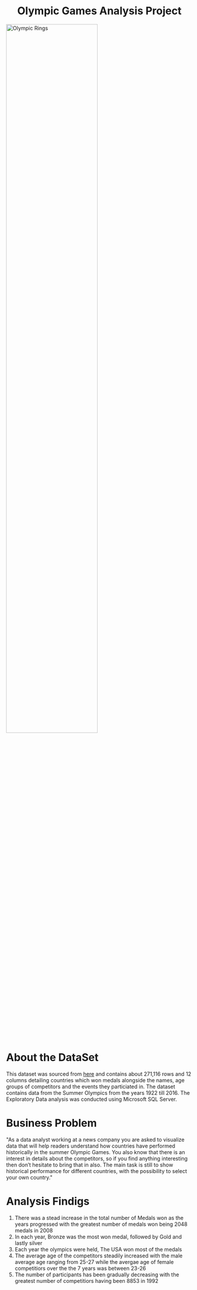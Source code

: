<h1 align="center">Olympic Games Analysis Project</h1>

<img align="center" src="https://images.unsplash.com/photo-1569517282132-25d22f4573e6?ixlib=rb-4.0.3&ixid=MnwxMjA3fDB8MHxzZWFyY2h8MXx8b2x5bXBpYyUyMGdhbWVzfGVufDB8fDB8fA%3D%3D&w=1000&q=80" 
     alt="Olympic Rings"  width="70%" />
  
  
<h1 align="left">About the DataSet</h1>
<p align="left"> This dataset was sourced from <a href="https://www.dropbox.com/s/3sxwx52o3x8ozj7/olympic_games.bak?dl=0">here</a> and contains about 271,116 rows 
  and 12 columns detailing countries which won medals alongside the names, age groups of competitors and the events they particiated in. The dataset contains data from the Summer Olympics from the years 1922 till 2016. The Exploratory Data analysis was conducted using Microsoft SQL Server.</p>
  
 
 <h1>Business Problem</h1>
 <p>"As a data analyst working at a news company you are asked to visualize data that will help readers understand how countries have performed historically in the summer Olympic Games.
You also know that there is an interest in details about the competitors, so if you find anything interesting then don’t hesitate to bring that in also. 
The main task is still to show historical performance for different countries, with the possibility to select your own country."</p>


<h1>Analysis Findigs</h1>
<ol>
     <li>There was a stead increase in the total number of Medals won as the years progressed with the greatest number of medals won being 2048 medals in 2008</li>
     <li>In each year, Bronze was the most won medal, followed by Gold and lastly silver</li>
     <li>Each year the olympics were held, The USA won most of the medals</li>
     <li>The average age of the competitors steadily increased with the male average age ranging from 25-27  while the avergae age of female competitiors over the the 7 years was between 23-26</li>
     <li>The number of participants has been gradually decreasing with the greatest number of competitiors having been 8853 in 1992</li>
</ol>
